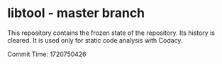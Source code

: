 # libtool - master branch

This repository contains the frozen state of the repository.
Its history is cleared. It is used only for static code
analysis with Codacy.

Commit Time: 1720750426